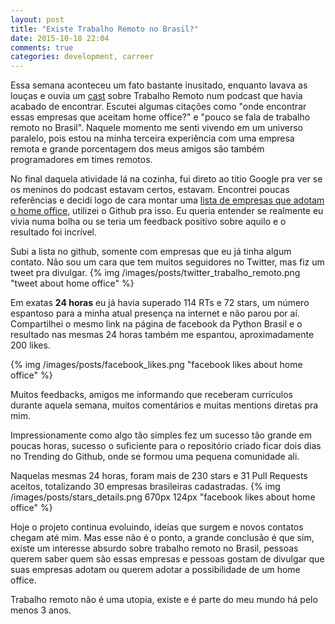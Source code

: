 ```yaml
---
layout: post
title: "Existe Trabalho Remoto no Brasil?"
date: 2015-10-18 22:04
comments: true
categories: development, carreer
---
```

<!--more-->

Essa semana aconteceu um fato bastante inusitado, enquanto lavava as louças e ouvia um [cast](http://devnaestrada.com.br/2015/05/29/devcast-trabalho-remoto.html) sobre Trabalho Remoto num podcast que havia acabado de encontrar. Escutei algumas citações como "onde encontrar essas empresas que aceitam home office?" e "pouco se fala de trabalho remoto no Brasil". Naquele momento me senti vivendo em um universo paralelo, pois estou na minha terceira experiência com uma empresa remota e grande porcentagem dos meus amigos são também programadores em times remotos.


No final daquela atividade lá na cozinha, fui direto ao titio Google pra ver se os meninos do podcast estavam certos, estavam. Encontrei poucas referências e decidi logo de cara montar uma [lista de empresas que adotam o home office](https://github.com/lerrua/remote-jobs-brazil), utilizei o Github pra isso. Eu queria entender se realmente eu vivia numa bolha ou se teria um feedback positivo sobre aquilo e o resultado foi incrível.


Subi a lista no github, somente com empresas que eu já tinha algum contato. Não sou um cara que tem muitos seguidores no Twitter, mas fiz um tweet pra divulgar.
{% img /images/posts/twitter_trabalho_remoto.png "tweet about home office" %}

Em exatas **24 horas** eu já havia superado 114 RTs e 72 stars, um número espantoso para a minha atual presença na internet e não parou por aí.
Compartilhei o mesmo link na página de facebook da Python Brasil e o resultado nas mesmas 24 horas também me espantou, aproximadamente 200 likes.

{% img /images/posts/facebook_likes.png "facebook likes about home office" %}


Muitos feedbacks, amigos me informando que receberam currículos durante aquela semana, muitos comentários e muitas mentions diretas pra mim. 

Impressionamente como algo tão simples fez um sucesso tão grande em poucas horas, sucesso o suficiente para o repositório criado ficar dois dias no Trending do Github, onde se formou uma pequena comunidade ali.

Naquelas mesmas 24 horas, foram mais de 230 stars e 31 Pull Requests aceitos, totalizando 30 empresas brasileiras cadastradas.
{% img /images/posts/stars_details.png 670px 124px "facebook likes about home office" %}

Hoje o projeto continua evoluindo, ideías que surgem e novos contatos chegam até mim. Mas esse não é o ponto, a grande conclusão é que sim, existe um interesse absurdo sobre trabalho remoto no Brasil, pessoas querem saber quem são essas empresas e pessoas gostam de divulgar que suas empresas adotam ou querem adotar a possibilidade de um home office.

Trabalho remoto não é uma utopia, existe e é parte do meu mundo há pelo menos 3 anos.
